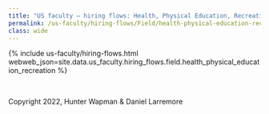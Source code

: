 ```yaml
---
title: "US faculty — hiring flows: Health, Physical Education, Recreation"
permalink: /us-faculty/hiring-flows/Field/health-physical-education-recreation/
class: wide
---
```


{% include us-faculty/hiring-flows.html webweb_json=site.data.us_faculty.hiring_flows.field.health_physical_education_recreation %}

<br>

Copyright 2022, Hunter Wapman & Daniel Larremore